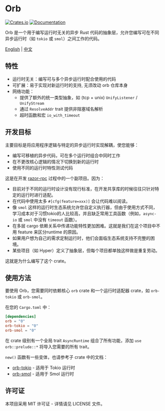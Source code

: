 # Orb

[![Crates.io](https://img.shields.io/crates/v/orb.svg)](https://crates.io/crates/orb)
[![Documentation](https://docs.rs/orb/badge.svg)](https://docs.rs/orb)

Orb 是一个用于编写运行时无关的异步 Rust 代码的抽象层，允许您编写可在不同异步运行时（如 `tokio` 或 `smol`）之间工作的代码。

[English](README.md) | [中文](README-zh.md)

## 特性

- 运行时无关：编写可与多个异步运行时配合使用的代码
- 可扩展：易于实现对新运行时的支持, 无须改动 orb 仓库本身
- 网络功能：
    - 提供了额外的统一类型抽象，如 (tcp + unix) `UnifyListener` / `UnifyStream`
    - 通过 `ResolveAddr` trait 提供非阻塞域名解析
    - 超时函数和宏 `io_with_timeout`


## 开发目标

主要目标是将应用程序逻辑与特定的异步运行时实现解耦，使您能够：

- 编写可移植的异步代码，可在多个运行时组合中同时工作
- 在不更改核心逻辑的情况下切换到新的运行时
- 使用不同的运行时特性测试代码

这是在开发 [razor-rpc](https://docs.rs/razor-rpc) 过程中的一个副项目。因为：

- 目前对于不同的运行时设计没有现行标准，在开发共享库的时候往往只针对特定的运行时进行适配。
- 在代码中使用太多 `#[cfg(feature=xxx)]` 会让代码难以阅读。
- 像 `smol` 这样的运行时生态系统允许您自定义执行器，但由于使用方式不同，学习成本对于习惯tokio的人比较高，并且缺乏常用工具函数（例如，`async-io` 或 `smol` 中没有 `timeout` 函数）。
- 在多层 cargo 依赖关系中传递功能特性更加困难。这就是我们在这个项目中不用 feature 来区分runtime 的原因。
- 如果用户想为自己的需求定制运行时，他们会面临生态系统支持不完整的困境。
- 某些项目（如 Hyper）定义了抽象层，但每个项目都单独这样做是重复劳动。

这就是为什么编写了这个 crate。

## 使用方法

要使用 Orb，您需要同时依赖核心 `orb` crate 和一个运行时适配器 crate，如 `orb-tokio` 或 `orb-smol`。

在您的 `Cargo.toml` 中：

```toml
[dependencies]
orb = "0"
orb-tokio = "0"
orb-smol = "0"
```

在 crate 级别有一个全局 trait `AsyncRuntime` 组合了所有功能，添加 `use orb::prelude::*` 将导入您需要的所有 trait。

`new()` 函数有一些变体，也请参考子 crate 中的文档：

- [orb-tokio](https://crates.io/crates/orb-tokio) - 适用于 Tokio 运行时
- [orb-smol](https://crates.io/crates/orb-smol) - 适用于 Smol 运行时

## 许可证

本项目采用 MIT 许可证 - 详情请见 LICENSE 文件。
